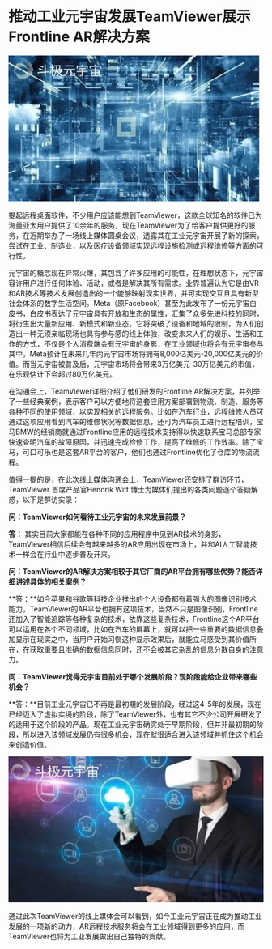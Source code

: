 # 推动工业元宇宙发展TeamViewer展示Frontline AR解决方案


![](kj.jpg)

提起远程桌面软件，不少用户应该能想到TeamViewer，这款全球知名的软件已为海量亚太用户提供了10余年的服务，现在TeamViewer为了给客户提供更好的服务，在近期举办了一场线上媒体圆桌会议，透露其在工业元宇宙开展了新的探索，尝试在工业、制造业，以及医疗设备领域实现远程设施检测或远程维修等方面的可行性。

元宇宙的概念现在异常火爆，其包含了许多应用的可能性，在理想状态下，元宇宙容许用户进行任何体验、活动，或者是解决其所有需求。业界普遍认为它是由VR和AR技术等技术发展创造出的一个能够映射现实世界，并可实现交互且具有新型社会体系的数字生活空间。Meta（原Facebook）甚至为此发布了一份元宇宙白皮书，白皮书表达了元宇宙具有开放和生态的属性，汇集了众多先进科技的同时，将衍生出大量新应用、新模式和新业态。它将突破了设备和地域的限制，为人们创造出一种无须亲临现场也具有参与感的线上体验，改变未来人们的娱乐、生活和工作的方式，不仅是个人消费端会有元宇宙的身影，在工业领域也将会有元宇宙参与其中。Meta预计在未来几年内元宇宙市场将拥有8,000亿美元-20,000亿美元的价值。而当元宇宙被普及后，元宇宙市场将会带来3万亿美元-30万亿美元的市值，在乐观估计下会超过80万亿美元。

在沟通会上，TeamViewer详细介绍了他们研发的Frontline AR解决方案，并列举了一些经典案例，表示客户可以方便地将这套应用方案部署到物流、制造、服务等各种不同的使用领域，以实现相关的远程服务。比如在汽车行业，远程维修人员可通过这项应用看到汽车的维修状况等数据信息，还可为汽车员工进行远程培训，宝马BMW的经销商就通过Frontline应用的远程技术支持得以快速联系宝马总部专家快速查明汽车的故障原因，并迅速完成检修工作，提高了维修的工作效率。除了宝马，可口可乐也是这套AR平台的客户，他们也通过Frontline优化了仓库的物流流程。

值得一提的是，在此次线上媒体沟通会上，TeamViewer还安排了群访环节，TeamViewer 首席产品官Hendrik Witt 博士为媒体们提出的各类问题逐个答疑解惑，以下是群访实录：

**问：TeamViewer如何看待工业元宇宙的未来发展前景？**





**答：** 其实目前大家都能在各种不同的应用程序中见到AR技术的身影，TeamViewer相信后续会有越来越多的AR应用出现在市场上，并和AI人工智能技术一样会在行业中逐步普及开来。





**问：TeamViewer的AR解决方案相较于其它厂商的AR平台拥有哪些优势？能否详细讲述具体的相关案例？**





**答：**如今苹果和谷歌等科技企业推出的个人设备都有着强大的图像识别技术能力，TeamViewer的AR平台也拥有这项技术，当然不只是图像识别，Frontline还加入了智能追踪等各种复杂的技术，依靠这些复杂技术，Frontline这个AR平台可以运用在各个不同领域，比如在汽车的屏幕上，就可以把一些重要的数据信息叠加显示在现实之中，当用户开始习惯这种显示效果后，就能立马感受到其价值所在，在获取重要且准确的数据信息同时，还不会被其它杂乱的信息分散自身的注意力。





**问：TeamViewer觉得元宇宙目前处于哪个发展阶段？现阶段能给企业带来哪些机会？**





**答：**目前工业元宇宙已不再是最初期的发展阶段，经过这4-5年的发展，现在已经迈入了虚拟实境的阶段，除了TeamViewer外，也有其它不少公司开展研发了的适用于这个阶段的产品。现在工业元宇宙确实处于早期阶段，但并非最初期的阶段，所以进入该领域发展仍有很多机会，现在就很适合进入该领域并抓住这个机会来创造价值。



![](cj.jpg)

通过此次TeamViewer的线上媒体会可以看到，如今工业元宇宙正在成为推动工业发展的一项新的动力，AR远程技术服务将会在工业领域得到更多的应用，而TeamViewer也将为工业发展做出自己独特的贡献。
